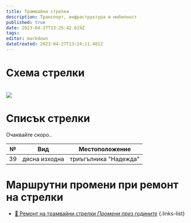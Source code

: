 ```yaml
---
title: Трамвайни стрелки
description: Транспорт, инфраструктура и мобилност
published: true
date: 2023-04-27T13:25:42.619Z
tags: 
editor: markdown
dateCreated: 2023-04-27T13:24:11.401Z
---
```


# Схема стрелки
<br>

<img src="https://lh3.googleusercontent.com/u/3/drive-viewer/AFGJ81oWfVrVBS-pmlJHHu9Vy-s4NHB5RSeavsoUn4D7FJWR6mpxTGLeH_69315wrbEnr7G1p7TqbRnG4EULe6PatDNlXdQS3A=w2560-h1190">

# Списък стрелки

Очаквайте скоро..

| №      | Вид | Местоположение |
| ----------- | ----------- | ----------- |
| 39   | дясна изходна        | триъгълника "Надежда"  |

	
					

# Маршрутни промени при ремонт на стрелки

- [:train: Ремонт на трамвайни стрелки  *Промени през годините*](/bg/public-transport/route-changes/remont-tramvaini-strelki)
{.links-list}
